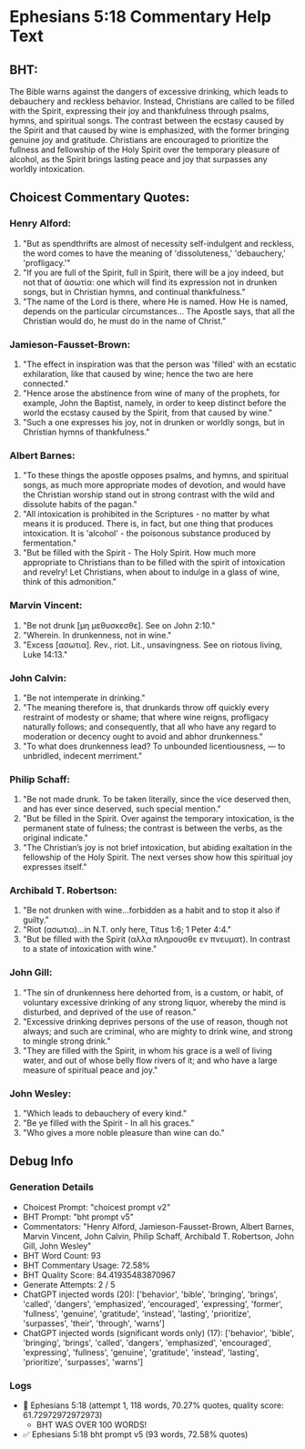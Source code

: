 # Ephesians 5:18 Commentary Help Text

## BHT:
The Bible warns against the dangers of excessive drinking, which leads to debauchery and reckless behavior. Instead, Christians are called to be filled with the Spirit, expressing their joy and thankfulness through psalms, hymns, and spiritual songs. The contrast between the ecstasy caused by the Spirit and that caused by wine is emphasized, with the former bringing genuine joy and gratitude. Christians are encouraged to prioritize the fullness and fellowship of the Holy Spirit over the temporary pleasure of alcohol, as the Spirit brings lasting peace and joy that surpasses any worldly intoxication.

## Choicest Commentary Quotes:
### Henry Alford:
1. "But as spendthrifts are almost of necessity self-indulgent and reckless, the word comes to have the meaning of 'dissoluteness,' 'debauchery,' 'profligacy.'"
2. "If you are full of the Spirit, full in Spirit, there will be a joy indeed, but not that of ἀσωτία: one which will find its expression not in drunken songs, but in Christian hymns, and continual thankfulness."
3. "The name of the Lord is there, where He is named. How He is named, depends on the particular circumstances... The Apostle says, that all the Christian would do, he must do in the name of Christ."

### Jamieson-Fausset-Brown:
1. "The effect in inspiration was that the person was 'filled' with an ecstatic exhilaration, like that caused by wine; hence the two are here connected."
2. "Hence arose the abstinence from wine of many of the prophets, for example, John the Baptist, namely, in order to keep distinct before the world the ecstasy caused by the Spirit, from that caused by wine."
3. "Such a one expresses his joy, not in drunken or worldly songs, but in Christian hymns of thankfulness."

### Albert Barnes:
1. "To these things the apostle opposes psalms, and hymns, and spiritual songs, as much more appropriate modes of devotion, and would have the Christian worship stand out in strong contrast with the wild and dissolute habits of the pagan."
2. "All intoxication is prohibited in the Scriptures - no matter by what means it is produced. There is, in fact, but one thing that produces intoxication. It is 'alcohol' - the poisonous substance produced by fermentation."
3. "But be filled with the Spirit - The Holy Spirit. How much more appropriate to Christians than to be filled with the spirit of intoxication and revelry! Let Christians, when about to indulge in a glass of wine, think of this admonition."

### Marvin Vincent:
1. "Be not drunk [μη μεθυσκεσθε]. See on John 2:10."
2. "Wherein. In drunkenness, not in wine."
3. "Excess [ασωτια]. Rev., riot. Lit., unsavingness. See on riotous living, Luke 14:13."

### John Calvin:
1. "Be not intemperate in drinking."
2. "The meaning therefore is, that drunkards throw off quickly every restraint of modesty or shame; that where wine reigns, profligacy naturally follows; and consequently, that all who have any regard to moderation or decency ought to avoid and abhor drunkenness."
3. "To what does drunkenness lead? To unbounded licentiousness, — to unbridled, indecent merriment."

### Philip Schaff:
1. "Be not made drunk. To be taken literally, since the vice deserved then, and has ever since deserved, such special mention."
2. "But be filled in the Spirit. Over against the temporary intoxication, is the permanent state of fulness; the contrast is between the verbs, as the original indicate."
3. "The Christian’s joy is not brief intoxication, but abiding exaltation in the fellowship of the Holy Spirit. The next verses show how this spiritual joy expresses itself."

### Archibald T. Robertson:
1. "Be not drunken with wine...forbidden as a habit and to stop it also if guilty." 
2. "Riot (ασωτια)...in N.T. only here, Titus 1:6; 1 Peter 4:4."
3. "But be filled with the Spirit (αλλα πληρουσθε εν πνευματ). In contrast to a state of intoxication with wine."

### John Gill:
1. "The sin of drunkenness here dehorted from, is a custom, or habit, of voluntary excessive drinking of any strong liquor, whereby the mind is disturbed, and deprived of the use of reason."
2. "Excessive drinking deprives persons of the use of reason, though not always; and such are criminal, who are mighty to drink wine, and strong to mingle strong drink."
3. "They are filled with the Spirit, in whom his grace is a well of living water, and out of whose belly flow rivers of it; and who have a large measure of spiritual peace and joy."

### John Wesley:
1. "Which leads to debauchery of every kind."
2. "Be ye filled with the Spirit - In all his graces."
3. "Who gives a more noble pleasure than wine can do."


## Debug Info
### Generation Details
- Choicest Prompt: "choicest prompt v2"
- BHT Prompt: "bht prompt v5"
- Commentators: "Henry Alford, Jamieson-Fausset-Brown, Albert Barnes, Marvin Vincent, John Calvin, Philip Schaff, Archibald T. Robertson, John Gill, John Wesley"
- BHT Word Count: 93
- BHT Commentary Usage: 72.58%
- BHT Quality Score: 84.41935483870967
- Generate Attempts: 2 / 5
- ChatGPT injected words (20):
	['behavior', 'bible', 'bringing', 'brings', 'called', 'dangers', 'emphasized', 'encouraged', 'expressing', 'former', 'fullness', 'genuine', 'gratitude', 'instead', 'lasting', 'prioritize', 'surpasses', 'their', 'through', 'warns']
- ChatGPT injected words (significant words only) (17):
	['behavior', 'bible', 'bringing', 'brings', 'called', 'dangers', 'emphasized', 'encouraged', 'expressing', 'fullness', 'genuine', 'gratitude', 'instead', 'lasting', 'prioritize', 'surpasses', 'warns']

### Logs
- 🔄 Ephesians 5:18 (attempt 1, 118 words, 70.27% quotes, quality score: 61.72972972972973) 
	- BHT WAS OVER 100 WORDS!
- ✅ Ephesians 5:18 bht prompt v5 (93 words, 72.58% quotes)